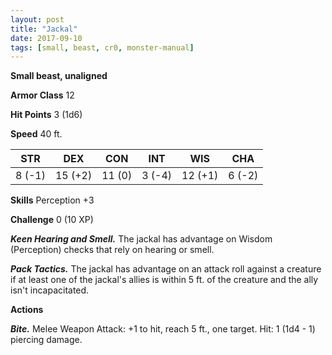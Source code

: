 ```yaml
---
layout: post
title: "Jackal"
date: 2017-09-10
tags: [small, beast, cr0, monster-manual]
---
```


**Small beast, unaligned**

**Armor Class** 12

**Hit Points** 3 (1d6)

**Speed** 40 ft.

|   STR   |   DEX   |   CON   |   INT   |   WIS   |   CHA   |
|:-----:|:-----:|:-----:|:-----:|:-----:|:-----:|
| 8 (-1) | 15 (+2) | 11 (0) | 3 (-4) | 12 (+1) | 6 (-2) |

**Skills** Perception +3

**Challenge** 0 (10 XP)

***Keen Hearing and Smell.*** The jackal has advantage on Wisdom (Perception) checks that rely on hearing or smell.

***Pack Tactics.*** The jackal has advantage on an attack roll against a creature if at least one of the jackal's allies is within 5 ft. of the creature and the ally isn't incapacitated.

**Actions**

***Bite.*** Melee Weapon Attack: +1 to hit, reach 5 ft., one target. Hit: 1 (1d4 - 1) piercing damage.

